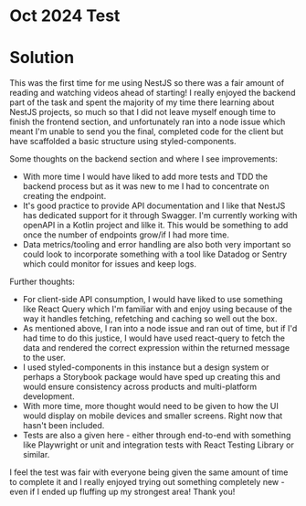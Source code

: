 # Oct 2024 Test

# Solution

This was the first time for me using NestJS so there was a fair amount of reading and watching videos ahead of starting! I really enjoyed the backend part of the task and spent the majority of my time there learning about NestJS projects, so much so that I did not leave myself enough time to finish the frontend section, and unfortunately ran into a node issue which meant I'm unable to send you the final, completed code for the client but have scaffolded a basic structure using styled-components.

Some thoughts on the backend section and where I see improvements:

- With more time I would have liked to add more tests and TDD the backend process but as it was new to me I had to concentrate on creating the endpoint.
- It's good practice to provide API documentation and I like that NestJS has dedicated support for it through Swagger. I'm currently working with openAPI in a Kotlin project and lilke it. This would be something to add once the number of endpoints grow/if I had more time.
- Data metrics/tooling and error handling are also both very important so could look to incorporate something with a tool like Datadog or Sentry which could monitor for issues and keep logs.

Further thoughts:

- For client-side API consumption, I would have liked to use something like React Query which I'm familiar with and enjoy using because of the way it handles fetching, refetching and caching so well out the box.
- As mentioned above, I ran into a node issue and ran out of time, but if I'd had time to do this justice, I would have used react-query to fetch the data and rendered the correct expression within the returned message to the user.
- I used styled-components in this instance but a design system or perhaps a Storybook package would have sped up creating this and would ensure consistency across products and multi-platform development.
- With more time, more thought would need to be given to how the UI would display on mobile devices and smaller screens. Right now that hasn't been included.
- Tests are also a given here - either through end-to-end with something like Playwright or unit and integration tests with React Testing Library or similar.

I feel the test was fair with everyone being given the same amount of time to complete it and I really enjoyed trying out something completely new - even if I ended up fluffing up my strongest area! Thank you!
